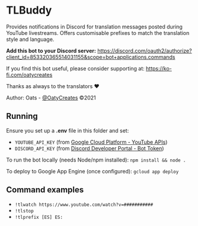 # TLBuddy

Provides notifications in Discord for translation messages posted during YouTube livestreams.
Offers customisable prefixes to match the translation style and language.

**Add this bot to your Discord server:**
https://discord.com/oauth2/authorize?client_id=853320365514031155&scope=bot+applications.commands

If you find this bot useful, please consider supporting at:
https://ko-fi.com/oatycreates

Thanks as always to the translators ❤

Author: Oats - [@OatyCreates](https://twitter.com/oatycreates) ©2021

## Running

Ensure you set up a **.env** file in this folder and set:

* `YOUTUBE_API_KEY` (from [Google Cloud Platform - YouTube APIs](https://console.cloud.google.com/apis/library/youtube.googleapis.com))
* `DISCORD_API_KEY` (from [Discord Developer Portal - Bot Token](https://discord.com/developers/applications))

To run the bot locally (needs Node/npm installed): `npm install && node .`

To deploy to Google App Engine (once configured): `gcloud app deploy`

## Command examples

* `!tlwatch https://www.youtube.com/watch?v=###########`
* `!tlstop`
* `!tlprefix [ES] ES:`

